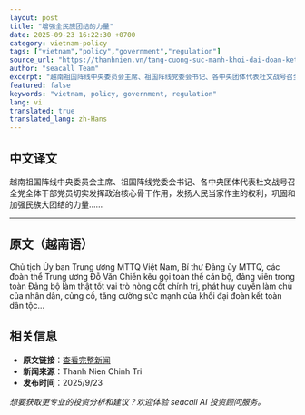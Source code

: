 ```yaml
---
layout: post
title: "增强全民族团结的力量"
date: 2025-09-23 16:22:30 +0700
category: vietnam-policy
tags: ["vietnam","policy","government","regulation"]
source_url: "https://thanhnien.vn/tang-cuong-suc-manh-khoi-dai-doan-ket-toan-dan-toc-185250923140817132.htm"
author: "seacall Team"
excerpt: "越南祖国阵线中央委员会主席、祖国阵线党委会书记、各中央团体代表杜文战号召全党全体干部党员切实发挥政治核心骨干作用，发扬人民当家作主的权利，巩固和加强民族大团结的力量……..."
featured: false
keywords: "vietnam, policy, government, regulation"
lang: vi
translated: true
translated_lang: zh-Hans
---
```


## 中文译文

越南祖国阵线中央委员会主席、祖国阵线党委会书记、各中央团体代表杜文战号召全党全体干部党员切实发挥政治核心骨干作用，发扬人民当家作主的权利，巩固和加强民族大团结的力量……

---

## 原文（越南语）

Chủ tịch Ủy ban Trung ương MTTQ Việt Nam, B&iacute; thư Đảng ủy MTTQ, c&aacute;c đo&agrave;n thể Trung ương Đỗ Văn Chiến k&ecirc;u gọi to&agrave;n thể c&aacute;n bộ, đảng vi&ecirc;n trong to&agrave;n Đảng bộ l&agrave;m thật tốt vai tr&ograve; n&ograve;ng cốt ch&iacute;nh trị, ph&aacute;t huy quyền l&agrave;m chủ của nh&acirc;n d&acirc;n, củng cố, tăng cường sức mạnh của khối đại đo&agrave;n kết to&agrave;n d&acirc;n tộc...

## 相关信息

- **原文链接**：[查看完整新闻](https://thanhnien.vn/tang-cuong-suc-manh-khoi-dai-doan-ket-toan-dan-toc-185250923140817132.htm)
- **新闻来源**：Thanh Nien Chinh Tri
- **发布时间**：2025/9/23

*想要获取更专业的投资分析和建议？欢迎体验 seacall AI 投资顾问服务。*